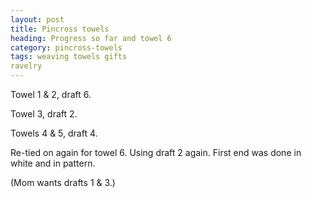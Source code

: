 ```yaml
---
layout: post
title: Pincross towels
heading: Progress so far and towel 6
category: pincross-towels
tags: weaving towels gifts
ravelry
---
```

Towel 1 & 2, draft 6.

Towel 3, draft 2.

Towels 4 & 5, draft 4.

Re-tied on again for towel 6. Using draft 2 again. First end was done in white and in pattern.

(Mom wants drafts 1 & 3.)
